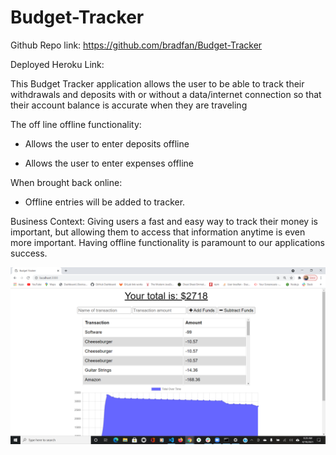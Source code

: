 # Budget-Tracker

Github Repo link: https://github.com/bradfan/Budget-Tracker

Deployed Heroku Link: 

This Budget Tracker application allows the user to be able to track their withdrawals and deposits with or without a data/internet connection so that their account balance is accurate when they are traveling

The off line offline functionality:

* Allows the user to enter deposits offline

* Allows the user to enter expenses offline

When brought back online:

* Offline entries will be added to tracker.

Business Context:
Giving users a fast and easy way to track their money is important, but allowing them to access that information anytime is even more important. Having offline functionality is paramount to our applications success.

![Portfolio](./images/README.png)